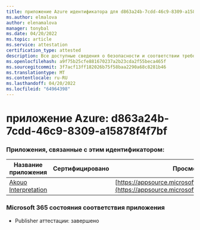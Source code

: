```yaml
---
title: приложение Azure идентификатора для d863a24b-7cdd-46c9-8309-a15878f4f7bf
ms.author: elmalova
author: elenamalova
manager: tonybal
ms.date: 04/20/2022
ms.topic: article
ms.service: attestation
certification_type: attested
description: Все доступные сведения о безопасности и соответствии требованиям для d863a24b-7cdd-46c9-8309-a15878f4f7bf.
ms.openlocfilehash: a9f75b25cfe881670237a2b23cda2f55beca465f
ms.sourcegitcommit: 3f7acf13ff182026b75f58baa2290a68c8281b46
ms.translationtype: MT
ms.contentlocale: ru-RU
ms.lasthandoff: 04/20/2022
ms.locfileid: "64964398"
---
```

# <a name="azure-app-id-d863a24b-7cdd-46c9-8309-a15878f4f7bf"></a>приложение Azure: d863a24b-7cdd-46c9-8309-a15878f4f7bf


### <a name="apps-associated-with-this-id"></a>Приложения, связанные с этим идентификатором:
| **Название приложения** | **Сертифицировано** | **Просмотр в AppSource** |
|--------------|---------------|-----------------------|
| [Akouo Interpretation](../forward/WA200003814.md) |  | [https://appsource.microsoft.com/product/office/WA200003814](https://appsource.microsoft.com/product/office/WA200003814) |

### <a name="microsoft-365-app-compliance-status"></a>Microsoft 365 состояния соответствия приложения
- Publisher аттестации: завершено
